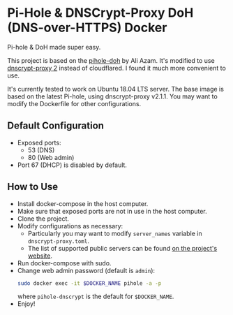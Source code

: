 **Pi-Hole & DNSCrypt-Proxy DoH (DNS-over-HTTPS) Docker**
=============

Pi-hole & DoH made super easy.

This project is based on the [pihole-doh](https://github.com/AzamServer/pihole-doh) by Ali Azam. It's modified to use [dnscrypt-proxy 2](https://github.com/DNSCrypt/dnscrypt-proxy) instead of cloudflared. I found it much more convenient to use.

It's currently tested to work on Ubuntu 18.04 LTS server. The base image is based on the latest Pi-hole, using dnscrypt-proxy v2.1.1. You may want to modify the Dockerfile for other configurations.

Default Configuration
---

- Exposed ports:
  - 53 (DNS)
  - 80 (Web admin)
- Port 67 (DHCP) is disabled by default.

How to Use
---

- Install docker-compose in the host computer.
- Make sure that exposed ports are not in use in the host computer.
- Clone the project.
- Modify configurations as necessary:
  - Particularly you may want to modify `server_names` variable in `dnscrypt-proxy.toml`.
  - The list of supported public servers can be found [on the project's website](https://dnscrypt.info/public-servers).
- Run docker-compose with sudo.
- Change web admin password (default is `admin`):
  ```bash
  sudo docker exec -it $DOCKER_NAME pihole -a -p
  ```  
  where `pihole-dnscrypt` is the default for `$DOCKER_NAME`.
- Enjoy!
